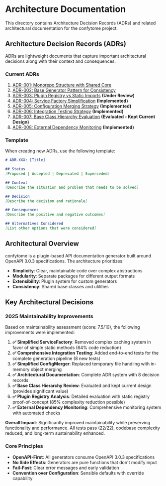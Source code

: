 # Architecture Documentation

This directory contains Architecture Decision Records (ADRs) and related architectural documentation for the confytome project.

## Architecture Decision Records (ADRs)

ADRs are lightweight documents that capture important architectural decisions along with their context and consequences.

### Current ADRs

1. [ADR-001: Monorepo Structure with Shared Core](./adr-001-monorepo-structure.md)
2. [ADR-002: Base Generator Pattern for Consistency](./adr-002-base-generator-pattern.md)
3. [ADR-003: Plugin Registry vs Static Imports](./adr-003-plugin-registry-approach.md) **(Under Review)**
4. [ADR-004: Service Factory Simplification](./adr-004-service-factory-simplification.md) **(Implemented)**
5. [ADR-005: Configuration Merging Strategy](./adr-005-configuration-merging.md) **(Implemented)**
6. [ADR-006: Integration Testing Strategy](./adr-006-integration-testing-strategy.md) **(Implemented)**
7. [ADR-007: Base Class Hierarchy Evaluation](./adr-007-base-class-hierarchy-evaluation.md) **(Evaluated - Kept Current Design)**
8. [ADR-008: External Dependency Monitoring](./adr-008-external-dependency-monitoring.md) **(Implemented)**

### Template

When creating new ADRs, use the following template:

```markdown
# ADR-XXX: [Title]

## Status
[Proposed | Accepted | Deprecated | Superseded]

## Context
[Describe the situation and problem that needs to be solved]

## Decision
[Describe the decision and rationale]

## Consequences
[Describe the positive and negative outcomes]

## Alternatives Considered
[List other options that were considered]
```

## Architectural Overview

confytome is a plugin-based API documentation generator built around OpenAPI 3.0.3 specifications. The architecture prioritizes:

- **Simplicity**: Clear, maintainable code over complex abstractions
- **Modularity**: Separate packages for different output formats
- **Extensibility**: Plugin system for custom generators
- **Consistency**: Shared base classes and utilities

## Key Architectural Decisions

### 2025 Maintainability Improvements

Based on maintainability assessment (score: 7.5/10), the following improvements were implemented:

1. **✅ Simplified ServiceFactory**: Removed complex caching system in favor of simple static methods (64% code reduction)
2. **✅ Comprehensive Integration Testing**: Added end-to-end tests for the complete generation pipeline (8 new tests)
3. **✅ Simplified ConfigMerger**: Replaced temporary file handling with in-memory object merging
4. **✅ Architectural Documentation**: Complete ADR system with 8 decision records
5. **✅ Base Class Hierarchy Review**: Evaluated and kept current design (provides significant value)
6. **✅ Plugin Registry Analysis**: Detailed evaluation with static registry proof-of-concept (85% complexity reduction possible)
7. **✅ External Dependency Monitoring**: Comprehensive monitoring system with automated checks

**Overall Impact**: Significantly improved maintainability while preserving functionality and performance. All tests pass (22/22), codebase complexity reduced, and long-term sustainability enhanced.

### Core Principles

- **OpenAPI-First**: All generators consume OpenAPI 3.0.3 specifications
- **No Side Effects**: Generators are pure functions that don't modify input
- **Fail-Fast**: Clear error messages and early validation
- **Convention over Configuration**: Sensible defaults with override capability